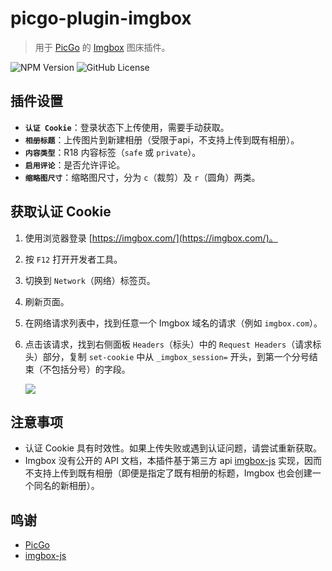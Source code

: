 
# picgo-plugin-imgbox

> 用于 [PicGo](https://github.com/Molunerfinn/PicGo) 的 [Imgbox](https://imgbox.com/) 图床插件。

![NPM Version](https://img.shields.io/npm/v/picgo-plugin-imgbox) ![GitHub License](https://img.shields.io/github/license/aquausora/picgo-plugin-imgbox)

## 插件设置

* **`认证 Cookie`**：登录状态下上传使用，需要手动获取。
* **`相册标题`**：上传图片到新建相册（受限于api，不支持上传到既有相册）。
* **`内容类型`**：R18 内容标签（`safe` 或 `private`）。
* **`启用评论`**：是否允许评论。
* **`缩略图尺寸`**：缩略图尺寸，分为 `c`（裁剪）及 `r`（圆角）两类。

## 获取认证 Cookie

1.  使用浏览器登录 [https://imgbox.com/](https://imgbox.com/)。

2.  按 `F12` 打开开发者工具。

3.  切换到 `Network`（网络）标签页。

4.  刷新页面。

5.  在网络请求列表中，找到任意一个 Imgbox 域名的请求（例如 `imgbox.com`）。

6.  点击该请求，找到右侧面板 `Headers`（标头）中的 `Request Headers`（请求标头）部分，复制 `set-cookie` 中从 `_imgbox_session=` 开头，到第一个分号结束（不包括分号）的字段。

    ![](https://raw.githubusercontent.com/arifvn/imgbox-js/refs/heads/main/cookie.png)

## 注意事项

* 认证 Cookie 具有时效性。如果上传失败或遇到认证问题，请尝试重新获取。
* Imgbox 没有公开的 API 文档，本插件基于第三方 api [imgbox-js](https://github.com/arifvn/imgbox-js) 实现，因而不支持上传到既有相册（即便是指定了既有相册的标题，Imgbox 也会创建一个同名的新相册）。

## 鸣谢

  * [PicGo](https://github.com/Molunerfinn/PicGo)
  * [imgbox-js](https://github.com/arifvn/imgbox-js)